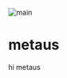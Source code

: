![main](https://user-images.githubusercontent.com/99188096/179883903-fdd85678-fcef-4b9d-9b6b-d947724753ce.gif)


# metaus

hi metaus
